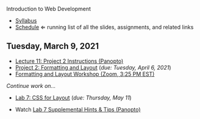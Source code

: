 Introduction to Web Development

- [Syllabus](syllabus.md)
- [Schedule](schedule.md)   &lArr; running list of all the slides, assignments, and related links

## Tuesday, March 9, 2021

- [Lecture 11: Project 2 Instructions (Panopto)](https://rochester.hosted.panopto.com/Panopto/Pages/Viewer.aspx?id=1b20ea1d-a93e-40ca-900e-ace0012abf5e)
- [Project 2: Formatting and Layout](project02-formatting-and-layout/instructions.md) (*due: Tuesday, April 6, 2021*)
- [Formatting and Layout Workshop (Zoom, 3:25 PM EST)](https://rochester.zoom.us/j/96207086772?pwd=bDFHRG0xVURRdU5jNFB6cG8yK2NKQT09)

*Continue work on...*

- [Lab 7: CSS for Layout](https://docs.csc170.org/lab07-css-for-layout/instructions.html) (*due: Thursday, May 11*)

- Watch [Lab 7 Supplemental Hints & Tips (Panopto)](https://rochester.hosted.panopto.com/Panopto/Pages/Viewer.aspx?id=c4b440e1-5088-4c76-9a55-ace00141faa9)

